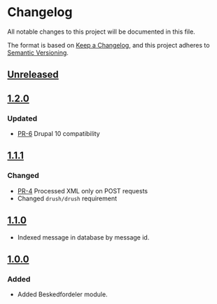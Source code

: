 <!-- markdownlint-disable MD024 -->
# Changelog

All notable changes to this project will be documented in this file.

The format is based on [Keep a Changelog](https://keepachangelog.com/en/1.0.0/),
and this project adheres to [Semantic
Versioning](https://semver.org/spec/v2.0.0.html).

## [Unreleased]

## [1.2.0]

### Updated

- [PR-6](https://github.com/itk-dev/beskedfordeler-drupal/pull/6)
  Drupal 10 compatibility

## [1.1.1]

### Changed

- [PR-4](https://github.com/itk-dev/beskedfordeler-drupal/pull/4)
  Processed XML only on POST requests
- Changed `drush/drush` requirement

## [1.1.0]

- Indexed message in database by message id.

## [1.0.0]

### Added

- Added Beskedfordeler module.

[Unreleased]: https://github.com/itk-dev/beskedfordeler-drupal/compare/1.2.0...HEAD
[1.2.0]: https://github.com/itk-dev/beskedfordeler-drupal/compare/1.1.1...1.2.0
[1.1.1]: https://github.com/itk-dev/beskedfordeler-drupal/compare/1.1.0...1.1.1
[1.1.0]: https://github.com/itk-dev/beskedfordeler-drupal/compare/1.0.0...1.1.0
[1.0.0]: https://github.com/itk-dev/beskedfordeler-drupal/releases/tag/1.0.0
